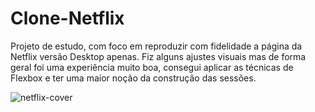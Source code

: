 # Clone-Netflix


Projeto de estudo, com foco em reproduzir com fidelidade a página da Netflix versão Desktop apenas. Fiz alguns ajustes visuais mas de forma geral foi uma experiência muito boa, consegui aplicar as técnicas de Flexbox e ter uma maior noção da construção das sessões. 

![netflix-cover](https://user-images.githubusercontent.com/88852395/186225132-ca1c65ea-5e15-4bb2-9266-c3c5361d3aef.jpg)
